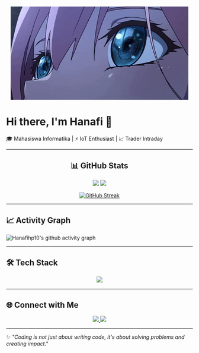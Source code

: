 <!-- Banner -->
<p align="center">
  <img src="Shooting star.gif" alt="Hanafi Banner"/>
</p>

# Hi there, I'm Hanafi 👋  

🎓 Mahasiswa Informatika | ⚡ IoT Enthusiast | 📈 Trader Intraday  

---

<h2 align="center">📊 GitHub Stats</h2>

<div align="center">
  <img src="https://github-readme-stats.vercel.app/api?username=Hanafihp10&show_icons=true&theme=radical" height="180em"/>
  <img src="https://github-readme-stats.vercel.app/api/top-langs/?username=Hanafihp10&layout=compact&theme=radical" height="180em"/>
</div>

<div align="center">

[![GitHub Streak](https://github-readme-streak-stats.herokuapp.com?user=Hanafihp10&theme=radical)](https://git.io/streak-stats)

</div>

---

## 📈 Activity Graph
![Hanafihp10's github activity graph](https://github-readme-activity-graph.vercel.app/graph?username=Hanafihp10&theme=react-dark)  

---

## 🛠️ Tech Stack
<p align="center">
  <img src="https://skillicons.dev/icons?i=python,cpp,arduino,raspberrypi,git,github,vscode,linux" />
</p>

---

## 🌐 Connect with Me
<p align="center">
  <a href="https://www.linkedin.com/in/hanafi-hanata-a02559191">
    <img src="https://img.shields.io/badge/LinkedIn-blue?logo=linkedin&logoColor=white" />
  </a>
  <a href="https://www.instagram.com/hanatapraja_?igsh=MW0wanp0ZmUwOG00cA==">
    <img src="https://img.shields.io/badge/Instagram-purple?logo=instagram&logoColor=white" />
  </a>
</p>

---

✨ *"Coding is not just about writing code, it's about solving problems and creating impact."*
